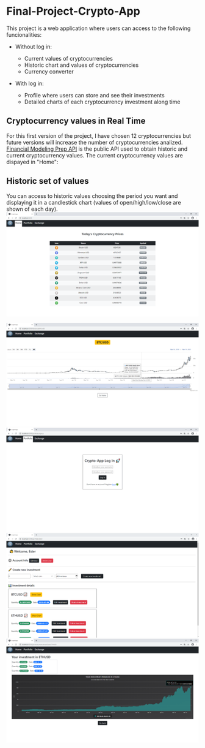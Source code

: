 # Final-Project-Crypto-App

This project is a web application where users can access to the following funcionalities:
  - Without log in:
    - Current values of cryptocurrencies
    - Historic chart and values of cryptocurrencies
    - Currency converter
    
  - With log in:
    - Profile where users can store and see their investments
    - Detailed charts of each cryptocurrency investment along time
## Cryptocurrency values in Real Time 
For this first version of the project, I have chosen 12 cryptocurrencies but future versions will increase the number of cryptocurrencies analized. [Financial Modeling Prep API](https://financialmodelingprep.com/developer/docs/) is the public API used to obtain historic and current cryptocurrency values. The current cryptocurrency values are dispayed in "Home":

## Historic set of values  
You can access to historic values choosing the period you want and displaying it in a candlestick chart (values of open/high/low/close are shown of each day).
![alt text](https://github.com/ester-naranjo-rodrigo/Final-Project-Crypto-App/blob/main/img/home.PNG)


![alt text](https://github.com/ester-naranjo-rodrigo/Final-Project-Crypto-App/blob/main/img/historic.PNG)
![alt text](https://github.com/ester-naranjo-rodrigo/Final-Project-Crypto-App/blob/main/img/logIn.PNG)
![alt text](https://github.com/ester-naranjo-rodrigo/Final-Project-Crypto-App/blob/main/img/portfolio.PNG)
![alt text](https://github.com/ester-naranjo-rodrigo/Final-Project-Crypto-App/blob/main/img/portfoliochart.PNG)
